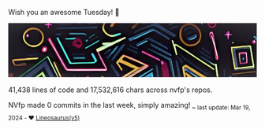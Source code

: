 Wish you an awesome Tuesday! 🌼

![banner](./assets/banner.jpg)

41,438 lines of code and 17,532,616 chars across nvfp's repos.

NVfp made 0 commits in the last week, simply amazing!<sub> ~ last update: Mar 19, 2024 - ❤️ [Lineosaurus(v5)](https://github.com/Lineosaurus/Lineosaurus)</sub>